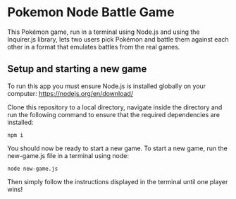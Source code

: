 # Pokemon Node Battle Game

This Pokémon game, run in a terminal using Node.js and using the Inquirer.js library, lets two users pick Pokémon and battle them against each other in a format that emulates battles from the real games. 

## Setup and starting a new game

To run this app you must ensure Node.js is installed globally on your computer: https://nodejs.org/en/download/

Clone this repository to a local directory, navigate inside the directory and run the following command to ensure that the required dependencies are installed:

`npm i`

You should now be ready to start a new game. To start a new game, run the new-game.js file in a terminal using node:

`node new-game.js`

Then simply follow the instructions displayed in the terminal until one player wins!
